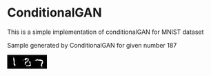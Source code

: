 # ConditionalGAN

This is a simple implementation of conditionalGAN for MNIST dataset


Sample generated by ConditionalGAN for given number 187


![plot](./img_187_.jpg)
